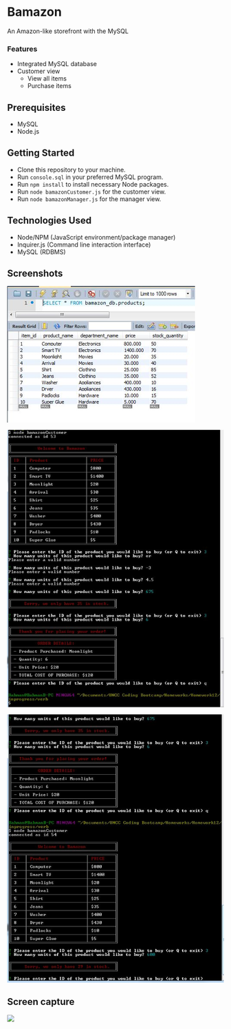 # Bamazon
An Amazon-like storefront with the MySQL

### Features
- Integrated MySQL database
- Customer view
    - View all items
    - Purchase items
    
## Prerequisites
- MySQL
- Node.js

## Getting Started
- Clone this repository to your machine.
- Run `console.sql` in your preferred MySQL program.
- Run `npm install` to install necessary Node packages.
- Run `node bamazonCustomer.js` for the customer view.
- Run `node bamazonManager.js` for the manager view.

## Technologies Used
- Node/NPM (JavaScript environment/package manager)
- Inquirer.js (Command line interaction interface)
- MySQL (RDBMS)

## Screenshots

![](https://github.com/bakhtiyari/Bamazon/blob/master/Screenshots/Capture1.JPG)

![](https://github.com/bakhtiyari/Bamazon/blob/master/Screenshots/Capture2.JPG)

![](https://github.com/bakhtiyari/Bamazon/blob/master/Screenshots/Capture3.JPG)

## Screen capture

![](https://www.youtube.com/watch?v=z4vin32ZbGM&feature=youtu.be)

